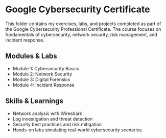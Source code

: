 # Google Cybersecurity Certificate

This folder contains my exercises, labs, and projects completed as part of the Google Cybersecurity Professional Certificate. 
The course focuses on fundamentals of cybersecurity, network security, risk management, and incident response.

## Modules & Labs
- Module 1: Cybersecurity Basics
- Module 2: Network Security
- Module 3: Digital Forensics
- Module 4: Incident Response

## Skills & Learnings
- Network analysis with Wireshark
- Log investigation and threat detection
- Security best practices and risk mitigation
- Hands-on labs simulating real-world cybersecurity scenarios
